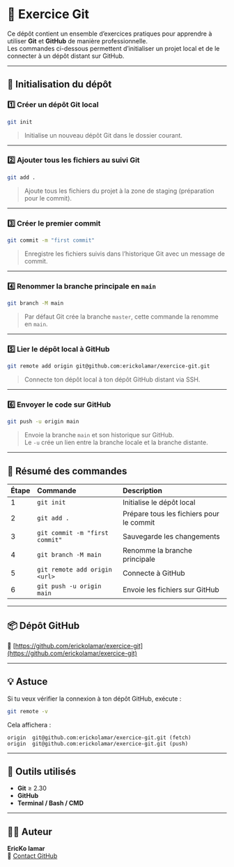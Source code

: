 # 🧠 Exercice Git

Ce dépôt contient un ensemble d’exercices pratiques pour apprendre à utiliser **Git** et **GitHub** de manière professionnelle.  
Les commandes ci-dessous permettent d’initialiser un projet local et de le connecter à un dépôt distant sur GitHub.

---

## 🚀 Initialisation du dépôt

### 1️⃣ Créer un dépôt Git local

```bash
git init
```

> Initialise un nouveau dépôt Git dans le dossier courant.

---

### 2️⃣ Ajouter tous les fichiers au suivi Git

```bash
git add .
```

> Ajoute tous les fichiers du projet à la zone de staging (préparation pour le commit).

---

### 3️⃣ Créer le premier commit

```bash
git commit -m "first commit"
```

> Enregistre les fichiers suivis dans l’historique Git avec un message de commit.

---

### 4️⃣ Renommer la branche principale en `main`

```bash
git branch -M main
```

> Par défaut Git crée la branche `master`, cette commande la renomme en `main`.

---

### 5️⃣ Lier le dépôt local à GitHub

```bash
git remote add origin git@github.com:erickolamar/exercice-git.git
```

> Connecte ton dépôt local à ton dépôt GitHub distant via SSH.

---

### 6️⃣ Envoyer le code sur GitHub

```bash
git push -u origin main
```

> Envoie la branche `main` et son historique sur GitHub.  
> Le `-u` crée un lien entre la branche locale et la branche distante.

---

## 🧩 Résumé des commandes

| Étape | Commande                       | Description                              |
| :---- | :----------------------------- | :--------------------------------------- |
| 1     | `git init`                     | Initialise le dépôt local                |
| 2     | `git add .`                    | Prépare tous les fichiers pour le commit |
| 3     | `git commit -m "first commit"` | Sauvegarde les changements               |
| 4     | `git branch -M main`           | Renomme la branche principale            |
| 5     | `git remote add origin <url>`  | Connecte à GitHub                        |
| 6     | `git push -u origin main`      | Envoie les fichiers sur GitHub           |

---

## 📦 Dépôt GitHub

🔗 [https://github.com/erickolamar/exercice-git](https://github.com/erickolamar/exercice-git)

---

## 💡 Astuce

Si tu veux vérifier la connexion à ton dépôt GitHub, exécute :

```bash
git remote -v
```

Cela affichera :

```
origin  git@github.com:erickolamar/exercice-git.git (fetch)
origin  git@github.com:erickolamar/exercice-git.git (push)
```

---

## 🧰 Outils utilisés

- **Git** ≥ 2.30
- **GitHub**
- **Terminal / Bash / CMD**

---

## 👨‍💻 Auteur

**EricKo lamar**  
📧 [Contact GitHub](https://github.com/erickolamar)
